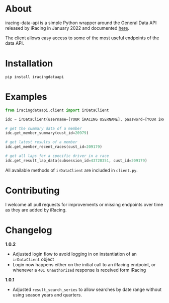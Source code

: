 # About

iracing-data-api is a simple Python wrapper around the General Data API released by iRacing in January 2022 and documented [here](https://forums.iracing.com/discussion/15068/general-availability-of-data-api/).

The client allows easy access to some of the most useful endpoints of the data API.

# Installation

`pip install iracingdataapi`

# Examples

```python
from iracingdataapi.client import irDataClient

idc = irDataClient(username=[YOUR iRACING USERNAME], password=[YOUR iRACING PASSWORD])

# get the summary data of a member
idc.get_member_summary(cust_id=20979)

# get latest results of a member
idc.get_member_recent_races(cust_id=209179)

# get all laps for a specific driver in a race
idc.get_result_lap_data(subsession_id=43720351, cust_id=209179)
```

All available methods of `irDataClient` are included in `client.py`.

# Contributing

I welcome all pull requests for improvements or missing endpoints over time as they are added by iRacing.

# Changelog

**1.0.2**

-   Adjusted login flow to avoid logging in on instantiation of an `irDataClient` object
-   Login now happens either on the initial call to an iRacing endpoint, or whenever a `401 Unauthorized` response is received form iRacing

**1.0.1**

-   Adjusted `result_search_series` to allow searches by date range without using season years and quarters.
